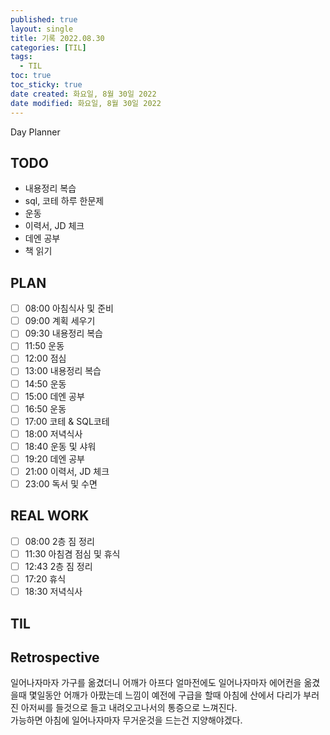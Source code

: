 ```yaml
---
published: true
layout: single
title: 기록 2022.08.30
categories: [TIL]
tags:
  - TIL
toc: true
toc_sticky: true
date created: 화요일, 8월 30일 2022
date modified: 화요일, 8월 30일 2022
---
```

Day Planner

## TODO
- 내용정리 복습
- sql, 코테 하루 한문제
- 운동
- 이력서, JD 체크
- 데엔 공부
- 책 읽기

## PLAN
- [ ] 08:00 아침식사 및 준비
- [ ] 09:00 계획 세우기
- [ ] 09:30 내용정리 복습
- [ ] 11:50 운동
- [ ] 12:00 점심
- [ ] 13:00 내용정리 복습
- [ ] 14:50 운동
- [ ] 15:00 데엔 공부
- [ ] 16:50 운동
- [ ] 17:00 코테 & SQL코테
- [ ] 18:00 저녁식사
- [ ] 18:40 운동 및 샤워
- [ ] 19:20 데엔 공부
- [ ] 21:00 이력서, JD 체크
- [ ] 23:00 독서 및 수면

## REAL WORK
- [ ] 08:00 2층 짐 정리
- [ ] 11:30 아침겸 점심 및 휴식
- [ ] 12:43 2층 짐 정리
- [ ] 17:20 휴식
- [ ] 18:30 저녁식사

## TIL

## Retrospective
일어나자마자 가구를 옮겼더니 어깨가 아프다 얼마전에도 일어나자마자 에어컨을 옮겼을때 몇일동안 어깨가 아팠는데 느낌이 예전에 구급을 할때 아침에 산에서 다리가 부러진 아저씨를 들것으로 들고 내려오고나서의 통증으로 느껴진다.  
가능하면 아침에 일어나자마자 무거운것을 드는건 지양해야겠다.

